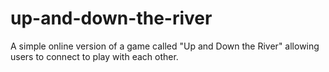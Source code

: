 # up-and-down-the-river
A simple online version of a game called "Up and Down the River" allowing users to connect to play with each other.
